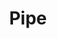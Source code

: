---
layout: child_layout/cargo_categories_category
title: Pipe
permalink: /cargo-categories/heavy-haulage/pipe/
hero: /assets/img/content/hero/fullsize/pipe.jpg
side_nav_id: 3
hero_classes: is-fullscreen
content_type: cargo_item
---